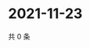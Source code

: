 # 2021-11-23

共 0 条

<!-- BEGIN WEIBO -->
<!-- 最后更新时间 Tue Nov 23 2021 06:08:52 GMT+0800 (China Standard Time) -->

<!-- END WEIBO -->
